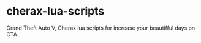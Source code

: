 # cherax-lua-scripts
Grand Theft Auto V, Cherax lua scripts for increase your beautifful days on GTA.
